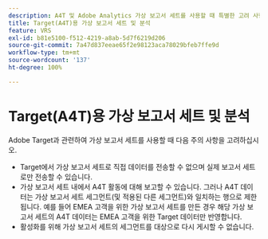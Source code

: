 ```yaml
---
description: A4T 및 Adobe Analytics 가상 보고서 세트를 사용할 때 특별한 고려 사항
title: Target(A4T)용 가상 보고서 세트 및 분석
feature: VRS
exl-id: b81e5100-f512-4219-a8ab-5d7f6219d206
source-git-commit: 7a47d837eeae65f2e98123aca78029bfeb7ffe9d
workflow-type: tm+mt
source-wordcount: '137'
ht-degree: 100%

---
```


# Target(A4T)용 가상 보고서 세트 및 분석

Adobe Target과 관련하여 가상 보고서 세트를 사용할 때 다음 주의 사항을 고려하십시오.

* Target에서 가상 보고서 세트로 직접 데이터를 전송할 수 없으며 실제 보고서 세트로만 전송할 수 있습니다.
* 가상 보고서 세트 내에서 A4T 활동에 대해 보고할 수 있습니다. 그러나 A4T 데이터는 가상 보고서 세트 세그먼트(및 적용된 다른 세그먼트)와 일치하는 행으로 제한됩니다. 예를 들어 EMEA 고객을 위한 가상 보고서 세트를 만든 경우 해당 가상 보고서 세트의 A4T 데이터는 EMEA 고객을 위한 Target 데이터만 반영합니다.
* 활성화를 위해 가상 보고서 세트의 세그먼트를 대상으로 다시 게시할 수 없습니다.
